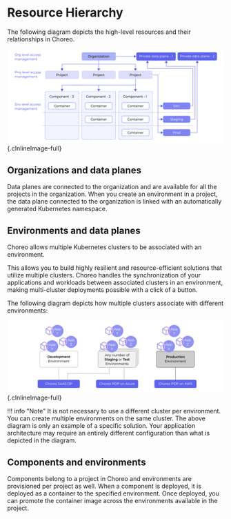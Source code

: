 ﻿# Resource Hierarchy

The following diagram depicts the high-level resources and their relationships in Choreo.

![Resource hierarchy](../assets/img/choreo-concepts/resource-hierarchy.png){.cInlineImage-full}


## Organizations and data planes

Data planes are connected to the organization and are available for all the projects in the organization. When you create an environment in a project, the data plane connected to the organization is linked with an automatically generated Kubernetes namespace.

## Environments and data planes

Choreo allows multiple Kubernetes clusters to be associated with an environment.

This allows you to build highly resilient and resource-efficient solutions that utilize multiple clusters. Choreo handles the synchronization of your applications and workloads between associated clusters in an environment, making multi-cluster deployments possible with a click of a button.

The following diagram depicts how multiple clusters associate with different environments:

![Environments and dataplanes](../assets/img/choreo-concepts/environments-and-dataplanes.png){.cInlineImage-full} 

!!! info "Note"
    It is not necessary to use a different cluster per environment. You can create multiple environments on the same cluster. The above diagram is only an example of a specific solution. Your application architecture may require an entirely different configuration than what is depicted in the diagram.


## Components and environments

Components belong to a project in Choreo and environments are provisioned per project as well. When a component is deployed, it is deployed as a container to the specified environment. Once deployed, you can promote the container image across the environments available in the project.




